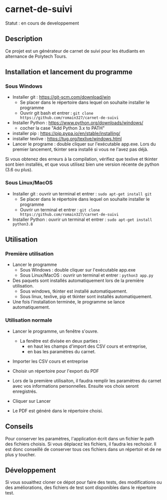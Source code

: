 # carnet-de-suivi

Statut : en cours de developpement

## Description
Ce projet est un générateur de carnet de suivi pour les étudiants en alternance de Polytech Tours.

## Installation et lancement du programme
### Sous Windows
- Installer git : https://git-scm.com/download/win
  - Se placer dans le répertoire dans lequel on souhaite installer le programme
  - Ouvrir git bash et entrer : `git clone https://github.com/romain327/carnet-de-suivi`
- Installer Python : https://www.python.org/downloads/windows/
  - cocher la case "Add Python 3.x to PATH"
- installer pip : https://pip.pypa.io/en/stable/installing/
- installer texlive : https://tug.org/texlive/windows.html
- Lancer le programe : double cliquer sur l'exécutable app.exe. Lors du premier lancement, tkinter sera installé si vous ne l'avez pas déjà.

Si vous obtenez des erreurs à la compilation, vérifiez que texlive et tkinter sont bien installés, et que vous utilisez bien une version récente de python (3.6 ou plus).

### Sous Linux/MacOS
- Installer git : ouvrir un terminal et entrer : `sudo apt-get install git`
  - Se placer dans le répertoire dans lequel on souhaite installer le programme
  - Ouvrir un terminal et entrer : `git clone https://github.com/romain327/carnet-de-suivi`
- Installer Python : ouvrir un terminal et entrer : `sudo apt-get install python3.8`

## Utilisation
### Première utilisation
- Lancer le programme
  - Sous Windows : double cliquer sur l'exécutable app.exe
  - Sous Linux/MacOS : ouvrir un terminal et entrer : `python3 app.py`
- Des paquets sont installés automatiquement lors de la première utilisation.
  - Sous windows, tkinter est installé automatiquement.
  - Sous linux, texlive, pip et tkinter sont installés automatiquement.
- Une fois l'installation terminée, le programme se lance automatiquement.

### Utilisation normale
- Lancer le programme, un fenêtre s'ouvre.
  - La fenêtre est divisée en deux parties :
    - en haut les champs d'import des CSV cours et entreprise,
    - en bas les paramètres du carnet.
  
- Importer les CSV cours et entreprise
- Choisir un répertoire pour l'export du PDF
- Lors de la première utilisaiton, il faudra remplir les paramètres du carnet avec vos informations personnelles. Ensuite vos choix seront enregistrés.
- Cliquer sur Lancer
- Le PDF est généré dans le répertoire choisi.

## Conseils
Pour conserver les paramètres, l'application écrit dans un fichier le path des fichiers choisis. Si vous déplacez les fichiers, il faudra les rechoisir. Il est donc conseillé de conserver tous ces fichiers dans un répertoir et de ne plus y toucher.

## Développement
Si vous souaithez cloner ce dépot pour faire des tests, des modifications ou des améliorations, des fichiers de test sont disponibles dans le répertoire test.